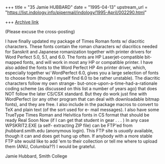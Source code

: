 +++
title = "35 Jamie HUBBARD"
date = "1995-04-13"
upstream_url = "https://list.indology.info/pipermail/indology/1995-April/002290.html"

+++
[Archive link](https://list.indology.info/pipermail/indology/1995-April/002290.html)

(Please excuse the cross-posting)

I have finally updated my package of Times Roman fonts w/ diacritic
characters. These fonts contain the roman characters w/ diacritics needed
for Sanskrit and Japanese romanization together with printer drivers for
Word Perfect 5.0, 5.1, and 6.0. The fonts are HP Laserjet-compatible
bit-mapped fonts, and will work in most any HP or compatible printer. I
have also added the fonts to the Word Perfect HP 4m printer driver,
which, especially together w/ WordPerfect 6.0, gives you a large
selection of fonts to choose from (though I myself find 6.0 to be rather
unstable). The diacritic characters follow my own strange-
but-once-upon-a-time-had-a-rationale coding scheme (as discussed on this
list a number of years ago) that does NOT follow the later CS/CSX
standard. But they do work just fine with WordPerfect (or any other
program that can deal with downloadable bitmap fonts), and they are free.
I also include in the package macros to convert to TeX and plain text (of
the sort used for e- mail messages). I also have some TrueType Times
Roman and Helvitica fonts in CS format that should be ready Real Soon Now
(if I can get that student in gear . . . ) In any case WPSKRIT2.EXE  (a
self- extracting ZIP file) can be FTP'ed from jhubbard.smith.edu
(anonymous login). This FTP site is *usually* available, though it can
and does get hung up often. If anybody with a more stable FTP site would
like to add 'em to their collection or tell me where to upload them (ANU,
Columbia??) I would be grateful.

Jamie Hubbard, Smith College





